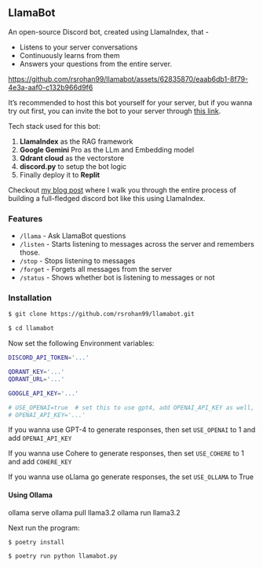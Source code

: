 ## LlamaBot

An open-source Discord bot, created using LlamaIndex, that -
- Listens to your server conversations
- Continuously learns from them
- Answers your questions from the entire server.

https://github.com/rsrohan99/llamabot/assets/62835870/eaab6db1-8f79-4e3a-aaf0-c132b966d9f6

It’s recommended to host this bot yourself for your server, but if you wanna try out first, you can invite the bot to your server through [this link](https://discord.com/api/oauth2/authorize?client_id=1203216926730616862&permissions=3072&scope=bot).

Tech stack used for this bot:
1. **LlamaIndex** as the RAG framework
2. **Google Gemini** Pro as the LLm and Embedding model
3. **Qdrant cloud** as the vectorstore
4. **discord.py** to setup the bot logic
5. Finally deploy it to **Replit**

Checkout [my blog post](https://clusteredbytes.pages.dev/posts/2024/create-a-discord-chatbot-using-llamaindex-for-your-server/) where I walk you through the entire process of building a full-fledged discord bot like this using LlamaIndex.

### Features

- `/llama` - Ask LlamaBot questions
- `/listen` - Starts listening to messages across the server and remembers those.
- `/stop` - Stops listening to messages
- `/forget` - Forgets all messages from the server
- `/status` - Shows whether bot is listening to messages or not


### Installation

```bash
$ git clone https://github.com/rsrohan99/llamabot.git

$ cd llamabot
```

Now set the following Environment variables:
```bash
DISCORD_API_TOKEN='...'

QDRANT_KEY='...'
QDRANT_URL='...'

GOOGLE_API_KEY='...'

# USE_OPENAI=true  # set this to use gpt4, add OPENAI_API_KEY as well, set USE_OPENAI to '' to use Gemini Pro
# OPENAI_API_KEY='...'
```
If you wanna use GPT-4 to generate responses, then set `USE_OPENAI` to 1 and add `OPENAI_API_KEY`

If you wanna use Cohere to generate responses, then set `USE_COHERE` to 1 and add `COHERE_KEY`

If you wanna use oLlama go generate responses, the set `USE_OLLAMA` to True

#### Using Ollama
ollama serve
ollama pull llama3.2
ollama run llama3.2

Next run the program:

```bash
$ poetry install

$ poetry run python llamabot.py
```
